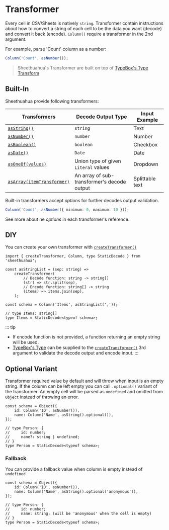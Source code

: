 # Transformer

Every cell in CSV/Sheets is natively `string`. Transformer contain instructions about how to convert a string of each cell to be the data you want (decode) and convert it back (encode). `Column()` require a transformer in the 2nd argument.

For example, parse 'Count' column as a number:

```ts
Column('Count', asNumber());
```

> Sheethuahua's Transformer are built on top of [TypeBox's Type Transform](https://github.com/sinclairzx81/typebox?tab=readme-ov-file#types-transform)

## Built-In

Sheethuahua provide following transformers:

| Transformers                                                     | Decode Output Type                          | Input Example   |
| ---------------------------------------------------------------- | ------------------------------------------- | --------------- |
| [`asString()`](/references/functions/asString.html)              | `string`                                    | Text            |
| [`asNumber()`](/references/functions/asNumber.html)              | `number`                                    | Number          |
| [`asBoolean()`](/references/functions/asBoolean.html)            | `boolean`                                   | Checkbox        |
| [`asDate()`](/references/functions/asDate.html)                  | `Date`                                      | Date            |
| [`asOneOf(values)`](/references/functions/asOneOf.html)          | Union type of given `Literal` values        | Dropdown        |
| [`asArray(itemTransformer)`](/references/functions/asArray.html) | An array of sub-transformer's decode output | Splittable text |

Built-in transformers accept _options_ for further decodes output validation.

```ts
Column('Count', asNumber({ minimum: 0, maximum: 10 }));
```

See more about he _options_ in each transformer's reference.

## DIY

You can create your own transformer with [`createTransformer()`](/references/functions/createTransformer.html)

```ts{3-9}
import { createTransformer, Column, type StaticDecode } from 'sheethuahua';

const asStringList = (sep: string) =>
	createTransformer(
		// Decode function: string -> string[]
		(str) => str.split(sep),
		// Encode function: string[] -> string
		(items) => items.join(sep),
	);

const schema = Column('Items', asStringList(','));

// type Items: string[]
type Items = StaticDecode<typeof schema>;
```

::: tip

- If encode function is not provided, a function returning an empty string will be used.
- [TypeBox's Type](https://github.com/sinclairzx81/typebox?tab=readme-ov-file#types) can be supplied to the [`createTransformer()`](/references/functions/createTransformer.html) 3rd argument to validate the decode output and encode input.
  :::

## Optional Variant

Transformer required value by default and will throw when input is an empty string. If the column can be left empty you can call `.optional()` variant of the transformer. An empty cell will be parsed as `undefined` and omitted from `Object` instead of throwing an error.

```ts{3,8}
const schema = Object({
	id: Column('ID', asNumber()),
	name: Column('Name', asString().optional()),
});

// type Person: {
//     id: number;
//     name?: string | undefined;
// }
type Person = StaticDecode<typeof schema>;
```

### Fallback

You can provide a fallback value when column is empty instead of `undefined`

```ts{3,8}
const schema = Object({
	id: Column('ID', asNumber()),
	name: Column('Name', asString().optional('anonymous')),
});

// type Person: {
//     id: number;
//     name: string; (will be 'anonymous' when the cell is empty)
// }
type Person = StaticDecode<typeof schema>;
```
